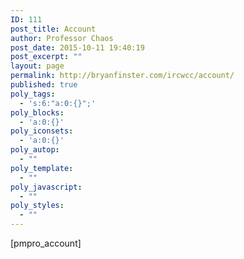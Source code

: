 ```yaml
---
ID: 111
post_title: Account
author: Professor Chaos
post_date: 2015-10-11 19:40:19
post_excerpt: ""
layout: page
permalink: http://bryanfinster.com/ircwcc/account/
published: true
poly_tags:
  - 's:6:"a:0:{}";'
poly_blocks:
  - 'a:0:{}'
poly_iconsets:
  - 'a:0:{}'
poly_autop:
  - ""
poly_template:
  - ""
poly_javascript:
  - ""
poly_styles:
  - ""
---
```

[pmpro_account]